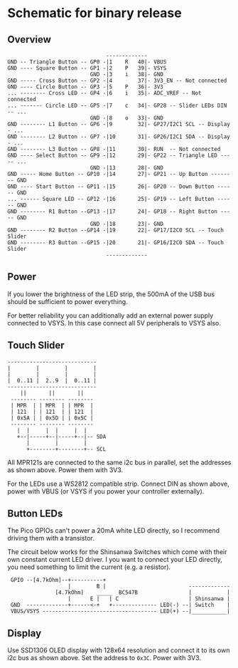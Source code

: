 # Schematic for binary release

## Overview

```text
                               -------------
GND -- Triangle Button -- GP0 -|1    R   40|- VBUS
GND ---- Square Button -- GP1 -|2    P   39|- VSYS
                          GND -|3    i   38|- GND
GND ----- Cross Button -- GP2 -|4        37|- 3V3_EN -- Not connected
GND ---- Circle Button -- GP3 -|5    P   36|- 3V3
... -------- Cross LED -- GP4 -|6    i   35|- ADC_VREF -- Not connected
... ------- Circle LED -- GP5 -|7    c   34|- GP28 -- Slider LEDs DIN -- ...
                          GND -|8    o   33|- GND
GND -------- L1 Button -- GP6 -|9        32|- GP27/I2C1 SCL -- Display - ...
GND -------- L2 Button -- GP7 -|10       31|- GP26/I2C1 SDA -- Display - ...
GND -------- L3 Button -- GP8 -|11       30|- RUN  -- Not connected
GND ---- Select Button -- GP9 -|12       29|- GP22 -- Triangle LED ----- ...
                          GND -|13       28|- GND
GND ----- Home Button -- GP10 -|14       27|- GP21 -- Up Button -------- GND
GND ---- Start Button -- GP11 -|15       26|- GP20 -- Down Button ------ GND
... ------ Square LED -- GP12 -|16       25|- GP19 -- Left Button ------ GND
GND -------- R1 Button --GP13 -|17       24|- GP18 -- Right Button ----- GND
                          GND -|18       23|- GND
GND -------- R2 Button --GP14 -|19       22|- GP17/I2C0 SCL -- Touch Slider
GND -------- R3 Button --GP15 -|20       21|- GP16/I2C0 SDA -- Touch Slider
                               -------------
```

## Power

If you lower the brightness of the LED strip, the 500mA of the USB bus should be sufficient to power everything.

For better reliability you can additionally add an external power supply connected to VSYS. In this case connect all 5V peripherals to VSYS also.

## Touch Slider

```text
----------------------------
|        |        |        |
|        |        |        |
|  0..11 |  2..9  |  0..11 | 
----------------------------
    ||       ||       ||
 -------- -------- --------
 | MPR  | | MPR  | | MPR  |
 | 121  | | 121  | | 121  |
 | 0x5A | | 0x5D | | 0x5C |
 -------- -------- --------
   |  |     |  |     |  |
   +--|-----+--|-----+--|-- SDA
      |        |        |
      +--------+--------+-- SCL

```

All MPR121s are connected to the same i2c bus in parallel, set the addresses as shown above.
Power them with 3V3.

For the LEDs use a WS2812 compatible strip. Connect DIN as shown above, power with VBUS (or VSYS if you power your controller externally).

## Button LEDs

The Pico GPIOs can't power a 20mA white LED directly, so I recommend driving them with a transistor.

The circuit below works for the Shinsanwa Switches which come with their own constant current LED driver. I you want to connect your LED directly, you need something to limit the current (e.g. a resistor).

```text
 GPIO --[4.7kOhm]--+----------+
                   |        B |                          -------------
               [4.7kOhm]    _____  BC547B                |           |
                   |      E |   | C                      | Shinsanwa |
 GND  -------------+------<-+   +-------------- LED(-) --| Switch    |
 VBUS/VSYS ------------------------------------ LED(+) --|___________|

```

## Display

Use SSD1306 OLED display with 128x64 resolution and connect it to its own i2c bus as shown above. Set the address to `0x3C`. Power with 3V3.
